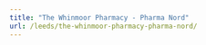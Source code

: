 ```yaml
---
title: "The Whinmoor Pharmacy - Pharma Nord"
url: /leeds/the-whinmoor-pharmacy-pharma-nord/
---
```

